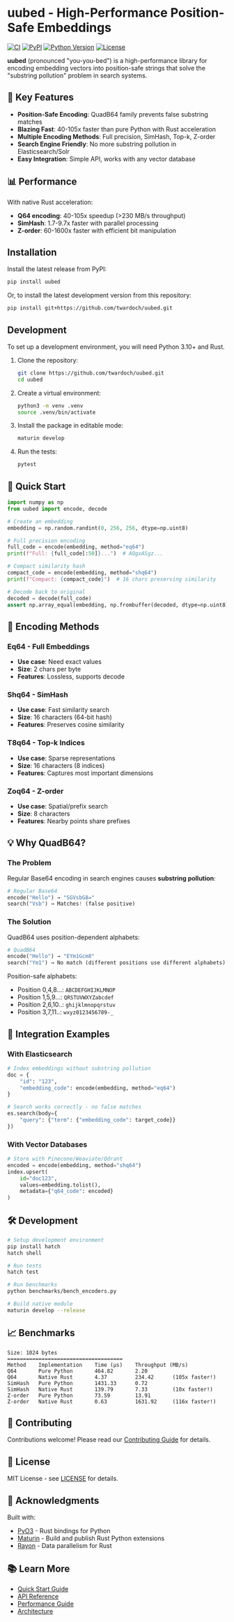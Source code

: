 # uubed - High-Performance Position-Safe Embeddings

[![CI](https://github.com/twardoch/uubed/actions/workflows/ci.yml/badge.svg)](https://github.com/twardoch/uubed/actions/workflows/ci.yml)
[![PyPI](https://img.shields.io/pypi/v/uubed.svg)](https://pypi.org/project/uubed/)
[![Python Version](https://img.shields.io/pypi/pyversions/uubed.svg)](https://pypi.org/project/uubed/)
[![License](https://img.shields.io/github/license/twardoch/uubed.svg)](https://github.com/twardoch/uubed/blob/main/LICENSE)

**uubed** (pronounced "you-you-bed") is a high-performance library for encoding embedding vectors into position-safe strings that solve the "substring pollution" problem in search systems.

## 🚀 Key Features

- **Position-Safe Encoding**: QuadB64 family prevents false substring matches
- **Blazing Fast**: 40-105x faster than pure Python with Rust acceleration
- **Multiple Encoding Methods**: Full precision, SimHash, Top-k, Z-order
- **Search Engine Friendly**: No more substring pollution in Elasticsearch/Solr
- **Easy Integration**: Simple API, works with any vector database

## 📊 Performance

With native Rust acceleration:
- **Q64 encoding**: 40-105x speedup (>230 MB/s throughput)
- **SimHash**: 1.7-9.7x faster with parallel processing  
- **Z-order**: 60-1600x faster with efficient bit manipulation

## Installation

Install the latest release from PyPI:

```bash
pip install uubed
```

Or, to install the latest development version from this repository:

```bash
pip install git+https://github.com/twardoch/uubed.git
```

## Development

To set up a development environment, you will need Python 3.10+ and Rust.

1.  Clone the repository:

    ```bash
    git clone https://github.com/twardoch/uubed.git
    cd uubed
    ```

2.  Create a virtual environment:

    ```bash
    python3 -m venv .venv
    source .venv/bin/activate
    ```

3.  Install the package in editable mode:

    ```bash
    maturin develop
    ```

4.  Run the tests:

    ```bash
    pytest
    ```


## 🎯 Quick Start

```python
import numpy as np
from uubed import encode, decode

# Create an embedding
embedding = np.random.randint(0, 256, 256, dtype=np.uint8)

# Full precision encoding
full_code = encode(embedding, method="eq64")
print(f"Full: {full_code[:50]}...")  # AQgxASgz...

# Compact similarity hash
compact_code = encode(embedding, method="shq64")
print(f"Compact: {compact_code}")  # 16 chars preserving similarity

# Decode back to original
decoded = decode(full_code)
assert np.array_equal(embedding, np.frombuffer(decoded, dtype=np.uint8))
```

## 🧩 Encoding Methods

### Eq64 - Full Embeddings
- **Use case**: Need exact values
- **Size**: 2 chars per byte
- **Features**: Lossless, supports decode

### Shq64 - SimHash  
- **Use case**: Fast similarity search
- **Size**: 16 characters (64-bit hash)
- **Features**: Preserves cosine similarity

### T8q64 - Top-k Indices
- **Use case**: Sparse representations
- **Size**: 16 characters (8 indices)
- **Features**: Captures most important dimensions

### Zoq64 - Z-order
- **Use case**: Spatial/prefix search
- **Size**: 8 characters
- **Features**: Nearby points share prefixes

## 💡 Why QuadB64?

### The Problem
Regular Base64 encoding in search engines causes **substring pollution**:
```python
# Regular Base64
encode("Hello") → "SGVsbG8="
search("Vsb") → Matches! (false positive)
```

### The Solution  
QuadB64 uses position-dependent alphabets:
```python
# QuadB64
encode("Hello") → "EYm1Gcm8"
search("Ym1") → No match (different positions use different alphabets)
```

Position-safe alphabets:
- Position 0,4,8...: `ABCDEFGHIJKLMNOP`
- Position 1,5,9...: `QRSTUVWXYZabcdef`
- Position 2,6,10..: `ghijklmnopqrstuv`
- Position 3,7,11..: `wxyz0123456789-_`

## 🔌 Integration Examples

### With Elasticsearch
```python
# Index embeddings without substring pollution
doc = {
    "id": "123",
    "embedding_code": encode(embedding, method="eq64")
}

# Search works correctly - no false matches
es.search(body={
    "query": {"term": {"embedding_code": target_code}}
})
```

### With Vector Databases
```python
# Store with Pinecone/Weaviate/Qdrant
encoded = encode(embedding, method="shq64")
index.upsert(
    id="doc123",
    values=embedding.tolist(),
    metadata={"q64_code": encoded}
)
```

## 🛠️ Development

```bash
# Setup development environment
pip install hatch
hatch shell

# Run tests
hatch test

# Run benchmarks
python benchmarks/bench_encoders.py

# Build native module
maturin develop --release
```

## 📈 Benchmarks

```
Size: 1024 bytes
=====================================
Method    Implementation    Time (μs)    Throughput (MB/s)
Q64       Pure Python       464.82       2.20
Q64       Native Rust       4.37         234.42      (105x faster!)
SimHash   Pure Python       1431.33      0.72  
SimHash   Native Rust       139.79       7.33        (10x faster!)
Z-order   Pure Python       73.59        13.91
Z-order   Native Rust       0.63         1631.92     (116x faster!)
```

## 🤝 Contributing

Contributions welcome! Please read our [Contributing Guide](CONTRIBUTING.md) for details.

## 📜 License

MIT License - see [LICENSE](LICENSE) for details.

## 🙏 Acknowledgments

Built with:
- [PyO3](https://pyo3.rs/) - Rust bindings for Python
- [Maturin](https://maturin.rs/) - Build and publish Rust Python extensions
- [Rayon](https://github.com/rayon-rs/rayon) - Data parallelism for Rust

## 📚 Learn More

- [Quick Start Guide](docs/quickstart.md)
- [API Reference](docs/api.md)
- [Performance Guide](docs/performance.md)
- [Architecture](docs/architecture.md)